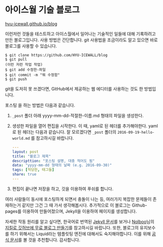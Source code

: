 # 아이스월 기술 블로그

[hyu-icewall.github.io/blog](https://hyu-icewall.github.io/blog)

이런저런 것들을 테스트하고 아이스월에서 일어나는 기술적인 일들에 대해 기록하려고 만든 블로그입니다. 사용 방법은 간단합니다. git 사용법을 조금이라도 알고 있으면 바로 블로그를 사용할 수 있습니다.

```shell
$ git clone https://github.com/HYU-ICEWALL/blog
$ git pull
(이런 저런 작업 작업)
$ git add 수정한-파일
$ git commit -m "뭐 수정함"
$ git push
```

git을 도저히 못 쓰겠다면, GitHub에서 제공하는 웹 에디터를 사용하는 것도 한 방법입니다.

포스팅 을 하는 방법은 다음과 같습니다.

1. `_post` 폴더 아래 yyyy-mm-dd-적절한-이름.md 형태의 파일을 생성한다.

2. 생성한 파일을 열어 편집을 시작한다. 이 때, yaml로 된 헤더를 추가해야한다.
   yaml로 된 헤더는 다음과 같습니다. 잘 모르겠다면 `_post` 폴더의 `2016-09-19-hello-world.md` 를 참고하시길 바랍니다.

   ```yaml
   ---
   layout: post
   title: "블로그 제목"
   descripttion: "포스팅 설명, 대충 적어도 됨"
   data: "yyyy-mm-dd 형태의 날짜 (e.g. 2016-09-30)"
   tags: [적당한, 태그들]
   share: true
   ---
   ```

3. 편집이 끝나면 저장을 하고, 깃을 이용하여 푸쉬를 합니다.

여러 사람들이 동시에 포스팅하게 되면서 충돌이 나는 등, 여러가지 복잡한 문제들이 존재하는거 같지만 그건 그 때 가서 생각해봅시다. 추가적으로 이 블로그는 Github-pages를 이용하여 만들어졌으며, Jekyll을 이용하여 페이지를 생성합니다.

자세한 작동 원리를 알고 싶다면, 한국어로 번역된 [Jekyll 문서](https://jekyllrb-ko.github.io/)를 보거나 [Nolboo](https://nolboo.kim/)님의 [지킬로 깃허브에 무료 블로그 만들기](https://nolboo.kim/blog/2013/10/15/free-blog-with-github-jekyll/)를 참고하시길 바랍니다. 또한, 블로그의 유지보수를 하기 위해서는 Liquid라는 템플릿팅 엔진에 대해서도 숙지해야합니다. 이를 위해 [공식 문서](https://shopify.github.io/liquid/)를 볼 것을 추천합니다. 감사합니다.
